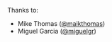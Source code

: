 Thanks to:

- Mike Thomas ([@maikthomas](https://github.com/maikthomas))
- Miguel Garcia ([@miguelgr](https://github.com/miguelgr))
